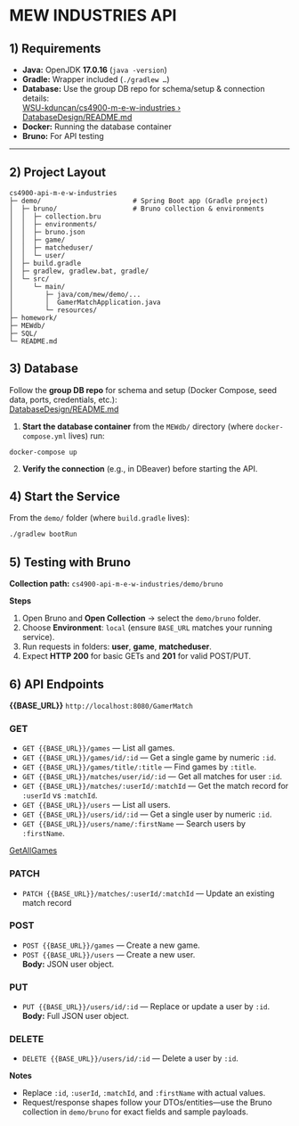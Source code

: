 # MEW INDUSTRIES API

## 1) Requirements

- **Java:** OpenJDK **17.0.16** (`java -version`)  
- **Gradle:** Wrapper included (`./gradlew …`)  
- **Database:** Use the group DB repo for schema/setup & connection details:  
  [WSU-kduncan/cs4900-m-e-w-industries › DatabaseDesign/README.md](https://github.com/WSU-kduncan/cs4900-m-e-w-industries/blob/main/DatabaseDesign/README.md)  
- **Docker:** Running the database container  
- **Bruno:** For API testing

---

## 2) Project Layout

```text
cs4900-api-m-e-w-industries
├─ demo/                       # Spring Boot app (Gradle project)
│  ├─ bruno/                   # Bruno collection & environments
│  │  ├─ collection.bru
│  │  ├─ environments/
│  │  ├─ bruno.json
│  │  ├─ game/
│  │  ├─ matcheduser/
│  │  └─ user/
│  ├─ build.gradle
│  ├─ gradlew, gradlew.bat, gradle/
│  └─ src/
│     └─ main/
│        ├─ java/com/mew/demo/...
│        │  GamerMatchApplication.java
│        └─ resources/
├─ homework/
├─ MEWdb/
├─ SQL/
└─ README.md

```

## 3) Database

Follow the **group DB repo** for schema and setup (Docker Compose, seed data, ports, credentials, etc.):  
[DatabaseDesign/README.md](https://github.com/WSU-kduncan/cs4900-m-e-w-industries/blob/main/DatabaseDesign/README.md)

1. **Start the database container** from the `MEWdb/` directory (where `docker-compose.yml` lives) run:
```
docker-compose up
```

2. **Verify the connection** (e.g., in DBeaver) before starting the API.

## 4) Start the Service

From the `demo/` folder (where `build.gradle` lives):

```bash
./gradlew bootRun
```
## 5) Testing with Bruno

**Collection path:** `cs4900-api-m-e-w-industries/demo/bruno`

**Steps**
1. Open Bruno and **Open Collection** → select the `demo/bruno` folder.  
2. Choose **Environment**: `local` (ensure `BASE_URL` matches your running service).  
3. Run requests in folders: **user**, **game**, **matcheduser**.  
4. Expect **HTTP 200** for basic GETs and **201** for valid POST/PUT.

## 6) API Endpoints

**{{BASE_URL}}** `http://localhost:8080/GamerMatch`


### GET
- `GET {{BASE_URL}}/games` — List all games.  
- `GET {{BASE_URL}}/games/id/:id` — Get a single game by numeric `:id`.  
- `GET {{BASE_URL}}/games/title/:title` — Find games by `:title`.  
- `GET {{BASE_URL}}/matches/user/id/:id` — Get all matches for user `:id`.  
- `GET {{BASE_URL}}/matches/:userId/:matchId` — Get the match record for `:userId` vs `:matchId`.  
- `GET {{BASE_URL}}/users` — List all users.  
- `GET {{BASE_URL}}/users/id/:id` — Get a single user by numeric `:id`.  
- `GET {{BASE_URL}}/users/name/:firstName` — Search users by `:firstName`.

[GetAllGames](./homework/homework-2/GetAllGames200.PNG)

### PATCH
- `PATCH {{BASE_URL}}/matches/:userId/:matchId` — Update an existing match record 

### POST
- `POST {{BASE_URL}}/games` — Create a new game.  
- `POST {{BASE_URL}}/users` — Create a new user.  
  **Body:** JSON user object.

### PUT
- `PUT {{BASE_URL}}/users/id/:id` — Replace or update a user by `:id`.  
  **Body:** Full JSON user object.

### DELETE
- `DELETE {{BASE_URL}}/users/id/:id` — Delete a user by `:id`.

**Notes**
- Replace `:id`, `:userId`, `:matchId`, and `:firstName` with actual values.  
- Request/response shapes follow your DTOs/entities—use the Bruno collection in `demo/bruno` for exact fields and sample payloads.
